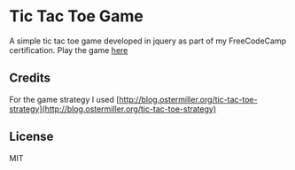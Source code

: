 # Tic Tac Toe Game

A simple tic tac toe game developed in jquery as part of my FreeCodeCamp certification. Play the game [here](http://alidaca.github.io/Tic-Tac-Toe)

## Credits

For the game strategy I used [http://blog.ostermiller.org/tic-tac-toe-strategy](http://blog.ostermiller.org/tic-tac-toe-strategy)

## License

MIT 